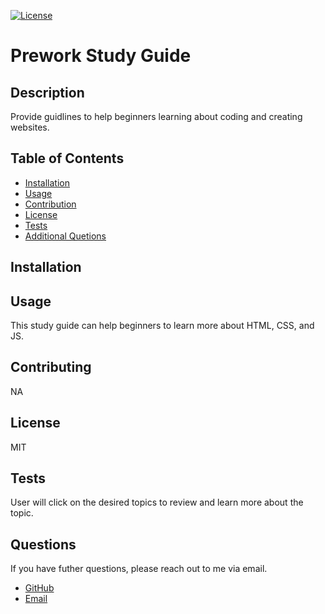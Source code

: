 
    
[![License](https://img.shields.io/badge/License-MIT-blue.svg)](https://opensource.org/licenses/Apache-2.0)

# Prework Study Guide


## Description
Provide guidlines to help beginners learning about coding and creating websites.


## Table of Contents

- [Installation](#installation)
- [Usage](#usage)
- [Contribution](#contributing)
- [License](#license)
- [Tests](#tests)
- [Additional Quetions](#questions)

## Installation


## Usage
This study guide can help beginners to learn more about HTML, CSS, and JS.

## Contributing
NA

## License
MIT

## Tests
User will click on the desired topics to review and learn more  about the topic.

## Questions

If you have futher questions, please reach out to me via email.

- [GitHub](undefined)
- [Email](trizzie@abc.com)

    